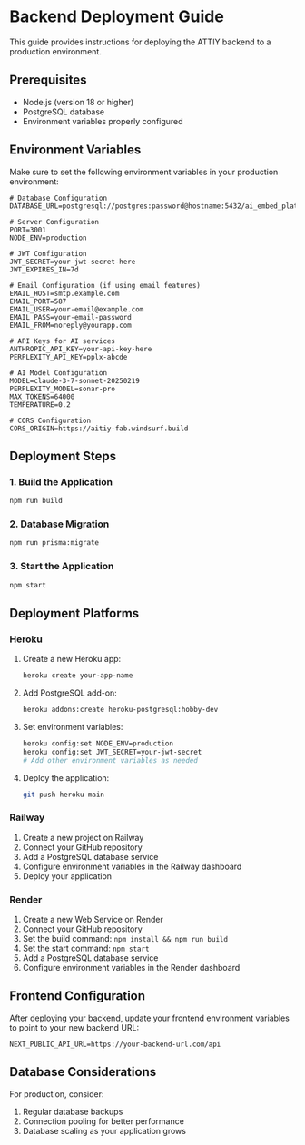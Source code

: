 # Backend Deployment Guide

This guide provides instructions for deploying the ATTIY backend to a production environment.

## Prerequisites

- Node.js (version 18 or higher)
- PostgreSQL database
- Environment variables properly configured

## Environment Variables

Make sure to set the following environment variables in your production environment:

```
# Database Configuration
DATABASE_URL=postgresql://postgres:password@hostname:5432/ai_embed_platform

# Server Configuration
PORT=3001
NODE_ENV=production

# JWT Configuration
JWT_SECRET=your-jwt-secret-here
JWT_EXPIRES_IN=7d

# Email Configuration (if using email features)
EMAIL_HOST=smtp.example.com
EMAIL_PORT=587
EMAIL_USER=your-email@example.com
EMAIL_PASS=your-email-password
EMAIL_FROM=noreply@yourapp.com

# API Keys for AI services
ANTHROPIC_API_KEY=your-api-key-here
PERPLEXITY_API_KEY=pplx-abcde

# AI Model Configuration
MODEL=claude-3-7-sonnet-20250219
PERPLEXITY_MODEL=sonar-pro
MAX_TOKENS=64000
TEMPERATURE=0.2

# CORS Configuration
CORS_ORIGIN=https://aitiy-fab.windsurf.build
```

## Deployment Steps

### 1. Build the Application

```bash
npm run build
```

### 2. Database Migration

```bash
npm run prisma:migrate
```

### 3. Start the Application

```bash
npm start
```

## Deployment Platforms

### Heroku

1. Create a new Heroku app:
   ```bash
   heroku create your-app-name
   ```

2. Add PostgreSQL add-on:
   ```bash
   heroku addons:create heroku-postgresql:hobby-dev
   ```

3. Set environment variables:
   ```bash
   heroku config:set NODE_ENV=production
   heroku config:set JWT_SECRET=your-jwt-secret
   # Add other environment variables as needed
   ```

4. Deploy the application:
   ```bash
   git push heroku main
   ```

### Railway

1. Create a new project on Railway
2. Connect your GitHub repository
3. Add a PostgreSQL database service
4. Configure environment variables in the Railway dashboard
5. Deploy your application

### Render

1. Create a new Web Service on Render
2. Connect your GitHub repository
3. Set the build command: `npm install && npm run build`
4. Set the start command: `npm start`
5. Add a PostgreSQL database service
6. Configure environment variables in the Render dashboard

## Frontend Configuration

After deploying your backend, update your frontend environment variables to point to your new backend URL:

```
NEXT_PUBLIC_API_URL=https://your-backend-url.com/api
```

## Database Considerations

For production, consider:
1. Regular database backups
2. Connection pooling for better performance
3. Database scaling as your application grows
